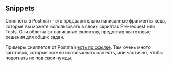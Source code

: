 
## **Snippets**

Сниппеты в Postman - это предварительно написанные фрагменты кода, которые вы можете использовать в своих скриптах Pre-request или Tests. Они облегчают написание скриптов, предоставляя готовые решения для общих задач.

Примеры сниппетов от Postman [есть по ссылке](https://learning.postman.com/docs/writing-scripts/script-references/test-examples/). Там очень много заготовок, которые можно использовать как есть, или частично, чтобы подогнать их под свои нужды.

